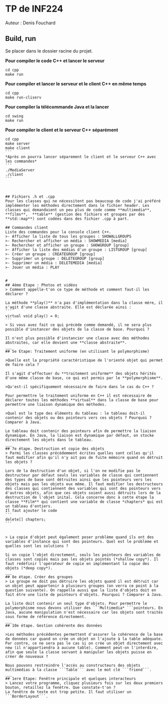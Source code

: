 # TP de INF224
Auteur : Denis Fouchard


## Build, run
Se placer dans le dossier racine du projet.

**Pour compiler le code C++ et lancer le serveur**
```
cd cpp
make run
```

**Pour compiler et lancer le serveur et le client C++ en même temps**
```
cd cpp
make run-cliserv
```
**Pour compiler la télécommande Java et la lancer**
```
cd swing
make run
```
**Pour compiler le client et le serveur C++ séparément**
````
cd cpp
make server
make client
```
*Après on pourra lancer séparement le client et le serveur C++ avec les commandes*
```
./MediaServer
./client
```



## Fichiers .h et .cpp
Pour les classes qui ne nécessitent pas beaucoup de code j'ai préféré implémenter les méthodes directement dans le fichier header. Les classes qui demandaient un peu plus de code comme **multimedia**, **films**,  **table** (gestion des fichiers et groupes par des **std::map**) sont codées dans des fichier .cpp à part.

## Commandes client
Liste des commandes pour la console client C++.
>- Afficher la liste de tous les groupes : SHOWALLGROUPS
>- Rechercher et afficher un média : SHOWMEDIA [media]
>- Rechercher et afficher un groupe : SHOWGROUP [group]
>- Afficher la liste des médias d'un groupe : LISTGROUP [group]
>- Créer un groupe : CREATEGROUP [group]
>- Supprimer un groupe : DELETEGROUP [group]
>- Supprimer un média : DELETEMEDIA [media]
>- Jouer un média : PLAY


#
## 4ème Etape : Photos et vidéos
> Comment appelle-t'on ce type de méthode et comment faut-il les déclarer ?

La méthode **play()** n'a pas d'implémentation dans la classe mère, il s'agit d'une classe abstraite. Elle est déclarée ainsi :
```
virtual void play() = 0;
```
> Si vous avez fait ce qui précède comme demandé, il ne sera plus possible d'instancer des objets de la classe de base. Pourquoi ?

Il n'est plus possible d'instancier une classe avec des méthodes abstraites, car elle devient une **classe abstraite**.
___
## 5e Etape: Traitement uniforme (en utilisant le polymorphisme)

>Quelle est la propriété caractéristique de l'orienté objet qui permet de faire cela ?

Il s'agit d'effectuer du **traitement uniforme** des objets hérités d'une même classe de base, ce qui est permis par le **polymorphisme**. 

>Qu'est-il spécifiquement nécessaire de faire dans le cas du C++ ?

Pour permettre le traitement uniforme en C++ il est nécessaire de déclarer toutes les méthodes **virtual** dans la classe de base pour permettre une liaison dynamique des méthodes.

>Quel est le type des éléments du tableau : le tableau doit-il contenir des objets ou des pointeurs vers ces objets ? Pourquoi ? Comparer à Java.

Le tableau doit contenir des pointeurs afin de permettre la liaison dynamique. En Java, la liaison est dynamique par défaut, on stocke directement les objets dans le tableau. 
___
## 7e étape. Destruction et copie des objets
> Parmi les classes précédemment écrites quelles sont celles qu'il faut modifier afin qu'il n'y ait pas de fuite mémoire quand on détruit les objets ?

Lors de la destruction d'un objet, si l'on ne modifie pas le destructeur par défaut seuls les variables de classe qui contiennent des types de base sont détruites ainsi que les pointeurs vers les objets mais pas les objets eux même. Il faut modifier les destructeurs des classes qui contiennent des variables qui sont des pointeurs vers d'autres objets, afin que ces objets soient aussi détruits lors de la destruction de l'objet inital. Cela concerne donc à cette étape la classe **Film** qui contient une variable de classe *chapters* qui est un tableau d'entiers.
Il faut ajouter le code 
```
delete[] chapters;
```


> La copie d'objet peut également poser problème quand ils ont des variables d'instance qui sont des pointeurs. Quel est le problème et quelles sont les solutions ?

Si on copie l'objet directement, seuls les pointeurs des variables de classes sont copiés mais pas les objets pointés (*shallow copy*). Il faut redéfinir l'opérateur de copie en implémentant la copie des objets (*deep copy*). 
___
## 8e étape. Créer des groupes
> Le groupe ne doit pas détruire les objets quand il est détruit car un objet peut appartenir à plusieurs groupes (on verra ce point à la question suivante). On rappelle aussi que la liste d'objets doit en fait être une liste de pointeurs d'objets. Pourquoi ? Comparer à Java.

La liste doit contenir un seul type d'objets. Pour permettre le polymorphisme nous devons utiliser des ```Multimedia* ```pointeurs. En Java, aucune manipulation n'est nécessaire car les objets sont traités sous forme de référence directement. 
___
## 10e étape. Gestion cohérente des données

>Les méthodes précédentes permettent d'assurer la cohérence de la base de données car quand on crée un objet on l'ajoute à la table adéquate. Par contre, ce ne sera pas le cas si on crée un objet directement avec new (il n'appartiendra à aucune table). Comment peut-on l'interdire, afin que seule la classe servant à manipuler les objets puisse en créer de nouveaux ?

Nous pouvons restreindre l'accès au constructeurs des objets multimédias à la classe ```Table``` avec le mot clé ```friend```.
___
## 1ere Etape: Fenêtre principale et quelques interacteurs
> Lancez votre programme, cliquez plusieurs fois sur les deux premiers bouton, retaillez la fenêtre. Que constate-t'on ?
La fenêtre de texte est trop petite. Il faut utiliser un ```BorderLayout```. 